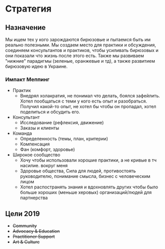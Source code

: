 # Стратегия

## Назначение

Мы ищем тех у кого зарождаются бирюзовые и пытаемся быть им реально полезными. Мы создаем место для практики и обсуждения, соединяем консультантов и практиков, чтобы усиливать бирюзовых и они показали что жизнь после этого есть. Также мы развиваем "нижние" парадигмы \(зеленые, оранжевые и тд\), а также развитием бирюзовую идею в Украине.

### Импакт Меппинг

* Практик
  * Внедрял холакратия, не понимал что делать, боялся зафейлить. Хотел пообщаться с теми у кого есть опыт и разобраться. Получил какой-то опыт, не хотел бы чтобы он пропадал, хотел поделиться и обсудить его.
* Консультант
  * Исследование \(рефлексия, движение\)
  * Заказы и клиенты
* Команда
  * Определенность \(темы, план, критерии\)
  * Компенсация
  * Фан \(комфорт, здоровье\)
* Широкое сообщество
  * Хочу чтобы использовали хорошие практики, а не кривые в тч насилие. вокруг меня
  * Здоровье общества, Сила для людей, противостоять руководителю, понимание смысла, бизнес с человеческим лицом
  * Хотел распостранять знания и вдохновлять других чтобы было больше хороших \(меньше херовых\) организаций/людей для партнерства

## Цели 2019

* ~~Community~~
* ~~Advocacy & Education~~
* ~~Practitioner Support~~
* ~~Art & Culture~~

